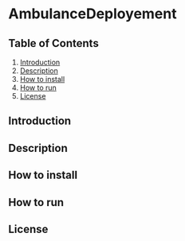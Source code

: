 # AmbulanceDeployement

## Table of Contents 

1. [Introduction](#Introduction)
2. [Description](#Description)
3. [How to install](#install)
4. [How to run](#run)
5. [License](#License)

<a name="Introduction"/>

## Introduction 

<a name="Introduction"/>

## Description 

<a name="install"/>

## How to install

<a name="run"/>

## How to run

<a name="License"/>

## License
